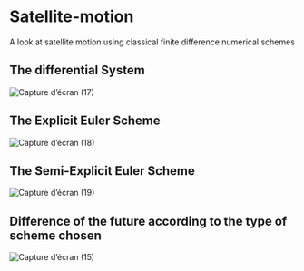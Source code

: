 # Satellite-motion
A look at satellite motion using classical finite difference numerical schemes

## The differential System
![Capture d’écran (17)](https://user-images.githubusercontent.com/93977173/169676381-0d5fe58b-e5a1-414f-8ac5-648311462056.png)

## The Explicit Euler Scheme
![Capture d’écran (18)](https://user-images.githubusercontent.com/93977173/169676401-06cbb5f8-e3a1-42ed-8cac-c405eb9947d0.png)

## The Semi-Explicit Euler Scheme

![Capture d’écran (19)](https://user-images.githubusercontent.com/93977173/169676406-1da7ab94-3b7f-4602-8868-09ceca599423.png)


## Difference of the future according to the type of scheme chosen
![Capture d’écran (15)](https://user-images.githubusercontent.com/93977173/169676449-70d02845-d6df-467d-bd93-823828cb843e.png)

